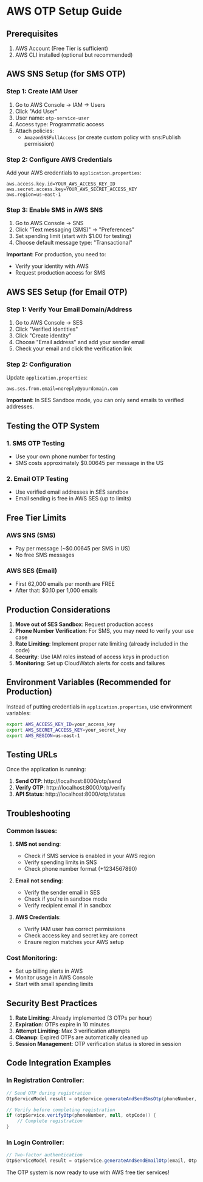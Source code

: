 # AWS OTP Setup Guide

## Prerequisites
1. AWS Account (Free Tier is sufficient)
2. AWS CLI installed (optional but recommended)

## AWS SNS Setup (for SMS OTP)

### Step 1: Create IAM User
1. Go to AWS Console → IAM → Users
2. Click "Add User"
3. User name: `otp-service-user`
4. Access type: Programmatic access
5. Attach policies:
   - `AmazonSNSFullAccess` (or create custom policy with sns:Publish permission)

### Step 2: Configure AWS Credentials
Add your AWS credentials to `application.properties`:

```properties
aws.access.key.id=YOUR_AWS_ACCESS_KEY_ID
aws.secret.access.key=YOUR_AWS_SECRET_ACCESS_KEY
aws.region=us-east-1
```

### Step 3: Enable SMS in AWS SNS
1. Go to AWS Console → SNS
2. Click "Text messaging (SMS)" → "Preferences"
3. Set spending limit (start with $1.00 for testing)
4. Choose default message type: "Transactional"

**Important**: For production, you need to:
- Verify your identity with AWS
- Request production access for SMS

## AWS SES Setup (for Email OTP)

### Step 1: Verify Your Email Domain/Address
1. Go to AWS Console → SES
2. Click "Verified identities"
3. Click "Create identity"
4. Choose "Email address" and add your sender email
5. Check your email and click the verification link

### Step 2: Configuration
Update `application.properties`:

```properties
aws.ses.from.email=noreply@yourdomain.com
```

**Important**: In SES Sandbox mode, you can only send emails to verified addresses.

## Testing the OTP System

### 1. SMS OTP Testing
- Use your own phone number for testing
- SMS costs approximately $0.00645 per message in the US

### 2. Email OTP Testing  
- Use verified email addresses in SES sandbox
- Email sending is free in AWS SES (up to limits)

## Free Tier Limits

### AWS SNS (SMS)
- Pay per message (~$0.00645 per SMS in US)
- No free SMS messages

### AWS SES (Email)
- First 62,000 emails per month are FREE
- After that: $0.10 per 1,000 emails

## Production Considerations

1. **Move out of SES Sandbox**: Request production access
2. **Phone Number Verification**: For SMS, you may need to verify your use case
3. **Rate Limiting**: Implement proper rate limiting (already included in the code)
4. **Security**: Use IAM roles instead of access keys in production
5. **Monitoring**: Set up CloudWatch alerts for costs and failures

## Environment Variables (Recommended for Production)

Instead of putting credentials in `application.properties`, use environment variables:

```bash
export AWS_ACCESS_KEY_ID=your_access_key
export AWS_SECRET_ACCESS_KEY=your_secret_key
export AWS_REGION=us-east-1
```

## Testing URLs

Once the application is running:

1. **Send OTP**: http://localhost:8000/otp/send
2. **Verify OTP**: http://localhost:8000/otp/verify
3. **API Status**: http://localhost:8000/otp/status

## Troubleshooting

### Common Issues:

1. **SMS not sending**:
   - Check if SMS service is enabled in your AWS region
   - Verify spending limits in SNS
   - Check phone number format (+1234567890)

2. **Email not sending**:
   - Verify the sender email in SES
   - Check if you're in sandbox mode
   - Verify recipient email if in sandbox

3. **AWS Credentials**:
   - Verify IAM user has correct permissions
   - Check access key and secret key are correct
   - Ensure region matches your AWS setup

### Cost Monitoring:
- Set up billing alerts in AWS
- Monitor usage in AWS Console
- Start with small spending limits

## Security Best Practices

1. **Rate Limiting**: Already implemented (3 OTPs per hour)
2. **Expiration**: OTPs expire in 10 minutes
3. **Attempt Limiting**: Max 3 verification attempts
4. **Cleanup**: Expired OTPs are automatically cleaned up
5. **Session Management**: OTP verification status is stored in session

## Code Integration Examples

### In Registration Controller:
```java
// Send OTP during registration
OtpServiceModel result = otpService.generateAndSendSmsOtp(phoneNumber, Otp.OtpType.REGISTRATION);

// Verify before completing registration
if (otpService.verifyOtp(phoneNumber, null, otpCode)) {
    // Complete registration
}
```

### In Login Controller:
```java
// Two-factor authentication
OtpServiceModel result = otpService.generateAndSendEmailOtp(email, Otp.OtpType.LOGIN);
```

The OTP system is now ready to use with AWS free tier services!
